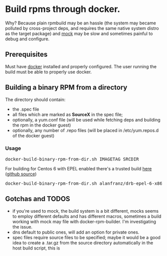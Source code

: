 # Build rpms through docker.

Why? Because plain rpmbuild may be an hassle (the system may became polluted by cross-project deps, and requires the same native system distro as the target package) and [mock](https://fedoraproject.org/wiki/Projects/Mock) may be slow and sometimes painful to debug and configure.

## Prerequisites

Must have [docker](https://www.docker.io/) installed and properly configured. The user running the build must be able to properly use docker.

## Building a binary RPM from a directory

The directory should contain:
* the .spec file
* all files which are marked as **SourceX** in the spec file;
* optionally, a yum.conf file (will be used while fetching deps and building the rpm in the docker guest)
* optionally, any number of .repo files (will be placed in /etc/yum.repos.d of the docker guest)

### Usage

<pre>
docker-build-binary-rpm-from-dir.sh IMAGETAG SRCDIR
</pre>

For building for Centos 6 with EPEL enabled there's a trusted build [here](https://index.docker.io/u/alanfranz/drb-epel-6-x86-64/) ([github source](https://github.com/alanfranz/docker-rpm-builder-configurations))

<pre>
docker-build-binary-rpm-from-dir.sh alanfranz/drb-epel-6-x86-64 FULL_PATH_TO_SRC_DIR
</pre>

## Gotchas and TODOS
* if you're used to mock, the build system is a bit different, mocks seems to employ different defaults and has different macros, sometimes a build working with mock may file with docker-rpm-builder. I'm investigating the issue.
* dns default to public ones, will add an option for private ones.
* spec files require source files to be specified; maybe it would be a good idea to create a .tar.gz from the source directory automatically in the host build script, this is 


